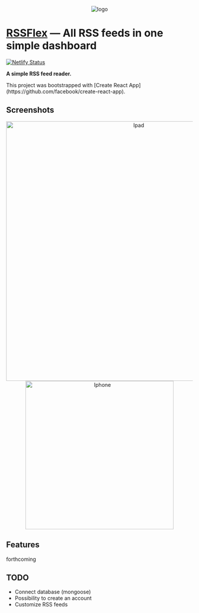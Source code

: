 <p align="center">
<img src="https://image.noelshack.com/fichiers/2019/18/2/1556645015-logo-readme.jpg" alt="logo" title="logo" />
</p>

# [RSSFlex](https://rssflex.netlify.com) — All RSS feeds in one simple dashboard

[![Netlify Status](https://api.netlify.com/api/v1/badges/edfb2794-7483-445a-8454-0509efc7d580/deploy-status)](https://app.netlify.com/sites/rssflex/deploys)

**A simple RSS feed reader.**

<p>This project was bootstrapped with [Create React App](https://github.com/facebook/create-react-app).</p>

## Screenshots
<p align="center">
<img src="https://image.noelshack.com/fichiers/2019/18/2/1556645827-ipad.jpg" alt="Ipad" width="700" />
<img src="https://image.noelshack.com/fichiers/2019/18/2/1556645736-iphone.jpg" alt="Iphone" width="400"/>
</p>

## Features
forthcoming

## TODO
- Connect database (mongoose)
- Possibility to create an account
- Customize RSS feeds